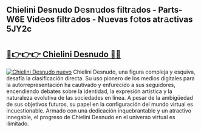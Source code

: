## Chielini Desnudo D𝚎sn𝚞dos filtr𝚊dos - Parts-W6E Vid𝚎os filtr𝚊dos - N𝚞evas f𝚘tos atr𝚊ctivas 5JY2c

# <h2><a href="http://mbbipu.tromn.icu/?c=Chielini+Desnudo">🔗👉👉👉 Chielini Desnudo 🔗🔗</a></h2>

[![Chielini Desnudo nuevo](https://i.imgur.com/pEAQMta.gif)](http://mbbipu.tromn.icu/?c=Chielini+Desnudo)
Chielini Desnudo, una figura compleja y esquiva, desafía la clasificación directa. Su uso pionero de los medios digitales para la autorrepresentación ha cautivado y enfurecido a sus seguidores, encendiendo debates sobre la identidad, la expresión artística y la naturaleza evolutiva de las sociedades en línea. A pesar de la ambigüedad de sus objetivos futuros, su papel en la configuración del mundo virtual es incuestionable. Armado con una dedicación inquebrantable y un atractivo innegable, el progreso de Chielini Desnudo en el universo virtual es ilimitado.
